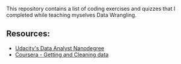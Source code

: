 This repository contains a list of coding exercises and quizzes that I completed while teaching myselves Data Wrangling.

## Resources:

- [Udacity's Data Analyst Nanodegree](https://eu.udacity.com/course/data-analyst-nanodegree--nd002)
- [Coursera - Getting and Cleaning data](https://www.coursera.org/learn/data-cleaning)